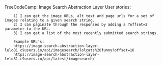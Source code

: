 FreeCodeCamp: Image Search Abstraction Layer
    User stories:
    
        1) I can get the image URLs, alt text and page urls for a set of images relating to a given search string.
        2) I can paginate through the responses by adding a ?offset=2 parameter to the URL.
        3) I can get a list of the most recently submitted search strings.
        
        Example URL's:
        https://image-search-abstraction-layer-lelo81.c9users.io/api/imagesearch/lolcats%20funny?offset=10
        https://image-search-abstraction-layer-lelo81.c9users.io/api/latest/imagesearch/